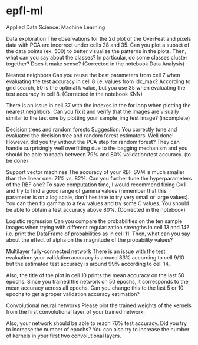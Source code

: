 # epfl-ml
Applied Data Science: Machine Learning

Data exploration
The observations for the 2d plot of the OverFeat and pixels data with PCA are incorrect under cells 28 and 35. Can you plot a subset of the data points (ex. 500) to better visualize the patterns in the plots. Then, what can you say about the classes? In particular, do some classes cluster together? Does it make sense? (Corrected in the notebook Data Analysis)



Nearest neighbors
Can you reuse the best parameters from cell 7 when evaluating the test accuracy in cell 8 i.e. values from idx_max? According to grid search, 50 is the optimal k value, but you use 35 when evaluating the test accuracy in cell 8. (Corrected in the notebook KNN)

There is an issue in cell 37 with the indexes in the for loop when plotting the nearest neighbors. Can you fix it and verify that the images are visually similar to the test one by plotting your  sample_img test image? (incomplete)

Decision trees and random forests
Suggestion: You correctly tune and evaluated the decision tree and random forest estimators. Well done! However, did you try without the PCA step for random forest? They can handle surprisingly well overfitting due to the bagging mechanism and you should be able to reach between 79% and 80% validation/test accuracy. (to be done)

Support vector machines
The accuracy of your RBF SVM is much smaller than the linear one: 71% vs. 82%. Can you further tune the hyperparameters of the RBF one? To save computation time, I would recommend fixing  C=1 and try to find a good range of gamma values (remember that this parameter is on a log scale, don't hesitate to try very small or large values). You can then fix gamma to a few values and try some C values. You should be able to obtain a test accuracy above 80%. (Corrected in the notebook)

Logistic regression
Can you compare the probabilities on the ten sample images when trying with different regularization strengths in cell 13 and 14? i.e. print the DataFrame of probabilities as in cell 11. Then, what can you say about the effect of alpha on the magnitude of the probability values? 

Multilayer fully-connected network
There is an issue with the test evaluation: your validation accuracy is around 83% according to cell 9/10 but the estimated test accuracy is around 99% according to cell 14.

Also, the title of the plot in cell 10 prints the mean accuracy on the last 50 epochs. Since you trained the network on 50 epochs, it corresponds to the mean accuracy across all epochs. Can you change this to the last 5 or 10 epochs to get a proper validation accuracy estimation?

Convolutional neural networks
Please plot the trained weights of the kernels from the first convolutional layer of your trained network.

Also, your network should be able to reach 76% test accuracy. Did you try to increase the number of epochs? You can also try to increase the number of kernels in your first two convolutional layers.


